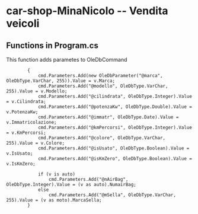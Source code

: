 # car-shop-MinaNicolo -- Vendita veicoli #
## Functions in Program.cs ##
This function adds parametes to OleDbCommand
``` private static void addParameters(OleDbCommand cmd, veicolo v)
        {
            cmd.Parameters.Add(new OleDbParameter("@marca", OleDbType.VarChar, 255)).Value = v.Marca;
            cmd.Parameters.Add("@modello", OleDbType.VarChar, 255).Value = v.Modello;
            cmd.Parameters.Add("@cilindrata", OleDbType.Integer).Value = v.Cilindrata;
            cmd.Parameters.Add("@potenzaKw", OleDbType.Double).Value = v.PotenzaKw;
            cmd.Parameters.Add("@immatr", OleDbType.Date).Value = v.Immatricolazione;
            cmd.Parameters.Add("@kmPercorsi", OleDbType.Integer).Value = v.KmPercorsi;
            cmd.Parameters.Add("@colore", OleDbType.VarChar, 255).Value = v.Colore;
            cmd.Parameters.Add("@isUsato", OleDbType.Boolean).Value = v.IsUsato;
            cmd.Parameters.Add("@isKmZero", OleDbType.Boolean).Value = v.IsKmZero;

            if (v is auto)
                cmd.Parameters.Add("@nAirBag", OleDbType.Integer).Value = (v as auto).NumairBag;
            else
                cmd.Parameters.Add("@mSella", OleDbType.VarChar, 255).Value = (v as moto).MarcaSella;
        }
```
